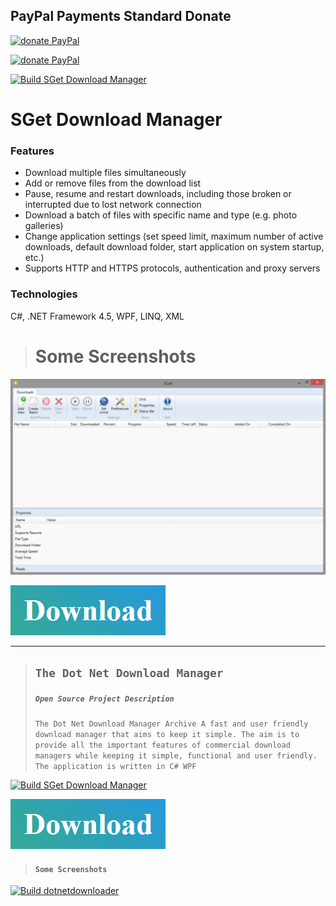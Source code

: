 ##  PayPal Payments Standard Donate 
[![ donate PayPal ](https://raw.githubusercontent.com/CreateBrowser/ACefSharpChromiumBrowserNewWindowsDesktopPC/master/Public/Button%20PayPal%20Donate.png)](http://paypal.me/MohamedOsama914/5)

[![ donate PayPal ](https://raw.githubusercontent.com/CreateBrowser/ACefSharpChromiumBrowserNewWindowsDesktopPC/master/Public/paypay@2x.png?height=40px&width=30px)](https://createbrowser.github.io/ACefSharpChromiumBrowserNewWindowsDesktopPC/PayPal.html)

 [![Build SGet Download Manager](https://user-images.githubusercontent.com/12082147/37241993-9d34faec-246a-11e8-8188-dc66547023bc.png)](https://github.com/markodt/SGet) 

# SGet Download Manager

### Features
- Download multiple files simultaneously
- Add or remove files from the download list
- Pause, resume and restart downloads, including those broken or interrupted due to lost network connection
- Download a batch of files with specific name and type (e.g. photo galleries)
- Change application settings (set speed limit, maximum number of active downloads, default download folder, start application on system startup, etc.)
- Supports HTTP and HTTPS protocols, authentication and proxy servers

### Technologies
C#, .NET Framework 4.5, WPF, LINQ, XML

> # Some Screenshots
  
 [![Build A Fast CefSharp New Chromium Browser Downloader](https://raw.githubusercontent.com/CreateDownloader/SGet/master/SGet.PNG)](https://github.com/CreateDownloader/SGet)

[![Build Downloader](https://raw.githubusercontent.com/CreateDownloader/KugouDownloader/master/Download.PNG)](https://github.com/CreateDownloader/SGet/releases/tag/v1.0)

***
> ## `The Dot Net Download Manager`
> ##### `Open Source Project Description`
> `The Dot Net Download Manager Archive
> A fast and user friendly download manager that aims to keep it simple.
> The aim is to provide all the important features of commercial download managers while keeping it simple, functional and user friendly.
The application is written in C# WPF`

 [![Build SGet Download Manager](https://user-images.githubusercontent.com/12082147/37241993-9d34faec-246a-11e8-8188-dc66547023bc.png)](https://archive.codeplex.com/?p=dotnetdownloader) 

[![Build Downloader](https://raw.githubusercontent.com/CreateDownloader/KugouDownloader/master/Download.PNG)](https://codeplexarchive.blob.core.windows.net/archive/projects/dotnetdownloader/dotnetdownloader.zip)

> #### `Some Screenshots`
  
 [![Build dotnetdownloader](https://archive.codeplex.com/projects/dotnetdownloader/319be0c7-8aff-42e4-b8e8-137cc8ecfa73)](https://github.com/CreateDownloader/SGet)
